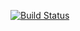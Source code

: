 [![Build Status](https://secure.travis-ci.org/parris/a_star.png)](http://travis-ci.org/parris/a_star)
